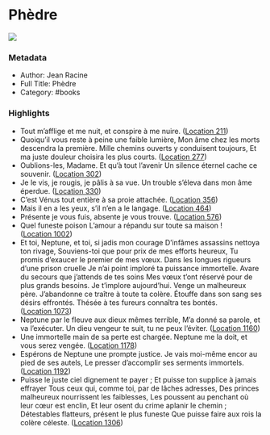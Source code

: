 # Phèdre

![](https://m.media-amazon.com/images/I/71hKWyhvh7L._SY160.jpg)

### Metadata

- Author: Jean Racine
- Full Title: Phèdre
- Category: #books

### Highlights

- Tout m’afflige et me nuit, et conspire à me nuire. ([Location 211](https://readwise.io/to_kindle?action=open&asin=B01A6X73QO&location=211))
- Quoiqu’il vous reste à peine une faible lumière, Mon âme chez les morts descendra la première. Mille chemins ouverts y conduisent toujours, Et ma juste douleur choisira les plus courts. ([Location 277](https://readwise.io/to_kindle?action=open&asin=B01A6X73QO&location=277))
- Oublions-les, Madame. Et qu’à tout l’avenir Un silence éternel cache ce souvenir. ([Location 302](https://readwise.io/to_kindle?action=open&asin=B01A6X73QO&location=302))
- Je le vis, je rougis, je pâlis à sa vue. Un trouble s’éleva dans mon âme éperdue. ([Location 330](https://readwise.io/to_kindle?action=open&asin=B01A6X73QO&location=330))
- C’est Vénus tout entière à sa proie attachée. ([Location 356](https://readwise.io/to_kindle?action=open&asin=B01A6X73QO&location=356))
- Mais il en a les yeux, s’il n’en a le langage. ([Location 464](https://readwise.io/to_kindle?action=open&asin=B01A6X73QO&location=464))
- Présente je vous fuis, absente je vous trouve. ([Location 576](https://readwise.io/to_kindle?action=open&asin=B01A6X73QO&location=576))
- Quel funeste poison L’amour a répandu sur toute sa maison ! ([Location 1002](https://readwise.io/to_kindle?action=open&asin=B01A6X73QO&location=1002))
- Et toi, Neptune, et toi, si jadis mon courage D’infâmes assassins nettoya ton rivage, Souviens-toi que pour prix de mes efforts heureux, Tu promis d’exaucer le premier de mes vœux. Dans les longues rigueurs d’une prison cruelle Je n’ai point imploré ta puissance immortelle. Avare du secours que j’attends de tes soins Mes vœux t’ont réservé pour de plus grands besoins. Je t’implore aujourd’hui. Venge un malheureux père. J’abandonne ce traître à toute ta colère. Étouffe dans son sang ses désirs effrontés. Thésée à tes fureurs connaîtra tes bontés. ([Location 1073](https://readwise.io/to_kindle?action=open&asin=B01A6X73QO&location=1073))
- Neptune par le fleuve aux dieux mêmes terrible, M’a donné sa parole, et va l’exécuter. Un dieu vengeur te suit, tu ne peux l’éviter. ([Location 1160](https://readwise.io/to_kindle?action=open&asin=B01A6X73QO&location=1160))
- Une immortelle main de sa perte est chargée. Neptune me la doit, et vous serez vengée. ([Location 1178](https://readwise.io/to_kindle?action=open&asin=B01A6X73QO&location=1178))
- Espérons de Neptune une prompte justice. Je vais moi-même encor au pied de ses autels, Le presser d’accomplir ses serments immortels. ([Location 1192](https://readwise.io/to_kindle?action=open&asin=B01A6X73QO&location=1192))
- Puisse le juste ciel dignement te payer ; Et puisse ton supplice à jamais effrayer Tous ceux qui, comme toi, par de lâches adresses, Des princes malheureux nourrissent les faiblesses, Les poussent au penchant où leur cœur est enclin, Et leur osent du crime aplanir le chemin ; Détestables flatteurs, présent le plus funeste Que puisse faire aux rois la colère céleste. ([Location 1306](https://readwise.io/to_kindle?action=open&asin=B01A6X73QO&location=1306))
